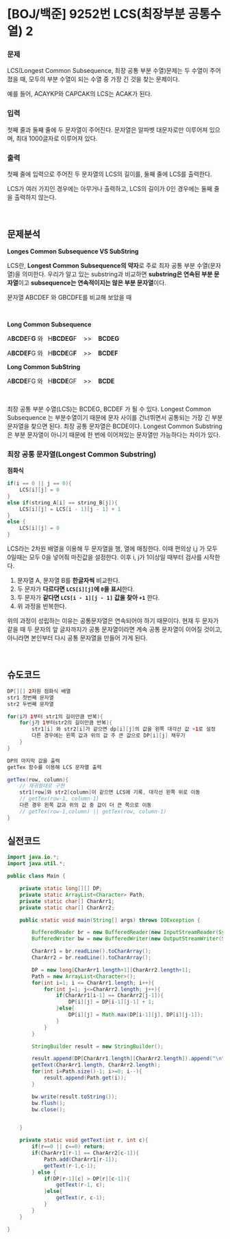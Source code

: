 # [BOJ/백준] 9252번 LCS(최장부분 공통수열) 2

### 문제
LCS(Longest Common Subsequence, 최장 공통 부분 수열)문제는 두 수열이 주어졌을 때, 모두의 부분 수열이 되는 수열 중 가장 긴 것을 찾는 문제이다.

예를 들어, ACAYKP와 CAPCAK의 LCS는 ACAK가 된다.

### 입력
첫째 줄과 둘째 줄에 두 문자열이 주어진다. 문자열은 알파벳 대문자로만 이루어져 있으며, 최대 1000글자로 이루어져 있다.

### 출력
첫째 줄에 입력으로 주어진 두 문자열의 LCS의 길이를, 둘째 줄에 LCS를 출력한다.

LCS가 여러 가지인 경우에는 아무거나 출력하고, LCS의 길이가 0인 경우에는 둘째 줄을 출력하지 않는다.

<br/>

## 문제분석

**Longes Common Subsequence VS SubString**

LCS란, **Longest Common Subsequence의 약자**로 주로 최자 공통 부분 수열(문자열)을 의미한다. 우리가 알고 있는 substring과 비교하면 **substring은 연속된 부분 문자열**이고 **subsequence는 연속적이지는 않은 부분 문자열**이다.

문자열 ABCDEF 와 GBCDFE를 비교해 보았을 때

<br>

**Long Common Subsequence**

A**BCDE**F**G** 와 &nbsp; H**BCDEG**F &nbsp;&nbsp; >>  &nbsp;&nbsp; **BCDEG**

A**BCDEF**G 와 &nbsp; H**BCDE**G**F** &nbsp;&nbsp; >>  &nbsp;&nbsp; **BCDEF**


**Long Common SubString**

A**BCDE**FG 와 &nbsp; H**BCDE**GF &nbsp;&nbsp; >>  &nbsp;&nbsp; **BCDE**

<br>

최장 공통 부분 수열(LCS)는 BCDEG, BCDEF 가 될 수 있다. Longest Common Subsequence 는 부분수열이기 때문에 문자 사이를 건너뛰면서 공통되는 가장 긴 부분 문자열을 찾으면 된다. 최장 공통 문자열은 BCDE이다. Longest Common Substring은 부분 문자열이 아니기 때문에 한 번에 이어져있는 문자열만 가능하다는 차이가 있다.

### 최장 공통 문자열(Longest Common Substring)

**점화식**
```java
if(i == 0 || j == 0){
	LCS[i][j] = 0
}
else if(string_A[i] == string_B[j]){
	LCS[i][j] = LCS[i - 1][j - 1] + 1
}
else {
	LCS[i][j] = 0	
}
```
LCS라는 2차원 배열을 이용해 두 문자열을 행, 열에 매칭한다. 이때 편의상 i,j 가 모두 0일때는 모두 0을 넣어줘 마진값을 설정한다. 이후 i, j가 1이상일 때부터 검사를 시작한다. 

1. 문자열 A, 문자열 B를 **한글자씩** 비교한다.
2. 두 문자가 **다르다면 `LCS[i][j]`에 `0`을 표시**한다.
3. 두 문자가 **같다면 `LCS[i - 1][j - 1]` 값을 찾아 `+1`** 한다.
4. 위 과정을 반복한다.

위의 과정이 성립하는 이유는 공통문자열은 연속되어야 하기 때문이다. 현재 두 문자가 같을 때 두 문자의 앞 글자까지가 공통 문자열이라면 계속 공통 문자열이 이어질 것이고, 아니라면 본인부터 다시 공통 문자열을 만들어 가게 된다. 

<br>

## 슈도코드

```java
DP[][] 2차원 점화식 배열
str1 첫번째 문자열
str2 두번째 문자열

for(i가 1부터 str1의 길이만큼 반복){
	for(j가 1부터str2의 길이만큼 반복){
		str1[i] 와 str2[i]가 같으면 dp[i][j]의 값을 왼쪽 대각선 값 +1로 설정
		다른 경우에는 왼쪽 값과 위의 값 주 큰 값으로 DP[i][j] 채우기
	}
}

DP의 마지막 값을 출력
getTex 함수를 이용해 LCS 문자열 출력

getTex(row, column){
	// 재귀형태로 구현
	str1[row]와 str2[column]이 같으면 LCS에 기록, 대각선 왼쪽 위로 이동
	// getTex(row-1, column-1)
	다른 경우 왼쪽 값과 위의 값 중 값이 더 큰 쪽으로 이동
	// getTex(row-1,column) || getTex(row, column-1)
}
```

## 실전코드

```java
import java.io.*;
import java.util.*;

public class Main {

	private static long[][] DP;
	private static ArrayList<Character> Path;
	private static char[] CharArr1;
	private static char[] CharArr2;

	public static void main(String[] args) throws IOException {

		BufferedReader br = new BufferedReader(new InputStreamReader(System.in));
		BufferedWriter bw = new BufferedWriter(new OutputStreamWriter(System.out));

		CharArr1 = br.readLine().toCharArray();
		CharArr2 = br.readLine().toCharArray();

		DP = new long[CharArr1.length+1][CharArr2.length+1];
		Path = new ArrayList<Character>();
		for(int i=1; i <= CharArr1.length; i++){
			for(int j=1; j<=CharArr2.length; j++){
				if(CharArr1[i-1] == CharArr2[j-1]){
					DP[i][j] = DP[i-1][j-1] + 1;
				}else{
					DP[i][j] = Math.max(DP[i-1][j], DP[i][j-1]);
				}
			}
		}

		StringBuilder result = new StringBuilder();

		result.append(DP[CharArr1.length][CharArr2.length]).append("\n");
		getText(CharArr1.length, CharArr2.length);
		for(int i=Path.size()-1; i>=0; i--){
			result.append(Path.get(i));
		}

		bw.write(result.toString());
		bw.flush();
		bw.close();


	}

	private static void getText(int r, int c){
		if(r==0 || c==0) return;
		if(CharArr1[r-1] == CharArr2[c-1]){
			Path.add(CharArr1[r-1]);
			getText(r-1,c-1);
		} else {
			if(DP[r-1][c] > DP[r][c-1]){
				getText(r-1, c);
			}else{
				getText(r, c-1);
			}
		}
	}

}
```
